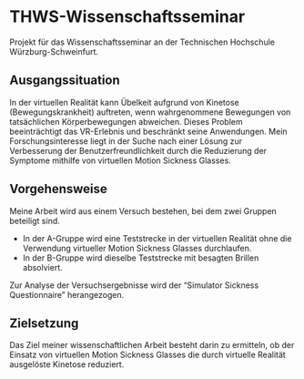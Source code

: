 # THWS-Wissenschaftsseminar
Projekt für das Wissenschaftsseminar an der Technischen Hochschule Würzburg-Schweinfurt.

## Ausgangssituation
In der virtuellen Realität kann Übelkeit aufgrund von Kinetose (Bewegungskrankheit) auftreten, wenn wahrgenommene Bewegungen von tatsächlichen Körperbewegungen abweichen. Dieses Problem beeinträchtigt das VR-Erlebnis und beschränkt seine Anwendungen. Mein Forschungsinteresse liegt in der Suche nach einer Lösung zur Verbesserung der Benutzerfreundlichkeit durch die Reduzierung der Symptome mithilfe von virtuellen Motion Sickness Glasses.

## Vorgehensweise
Meine Arbeit wird aus einem Versuch bestehen, bei dem zwei Gruppen beteiligt sind. 

- In der A-Gruppe wird eine Teststrecke in der virtuellen Realität ohne die Verwendung virtueller Motion Sickness Glasses durchlaufen. 
- In der B-Gruppe wird dieselbe Teststrecke mit besagten Brillen absolviert.

Zur Analyse der Versuchsergebnisse wird der “Simulator Sickness Questionnaire” herangezogen.

## Zielsetzung
Das Ziel meiner wissenschaftlichen Arbeit besteht darin zu ermitteln, ob der Einsatz von virtuellen Motion Sickness Glasses die durch virtuelle Realität ausgelöste Kinetose reduziert.

